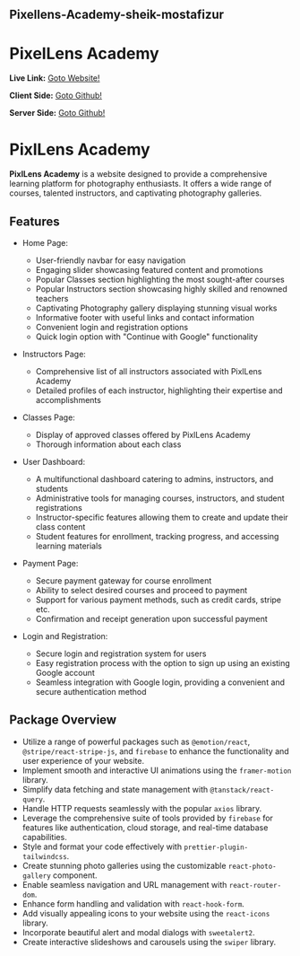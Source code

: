 ## Pixellens-Academy-sheik-mostafizur

# PixelLens Academy

**Live Link:** [Goto Website!](https://pixellens-academy.web.app/)

**Client Side:** [Goto Github!](https://github.com/sheik-mostafizur/pixellens-academy-client.git)

**Server Side:** [Goto Github!](https://github.com/sheik-mostafizur/pixellens-academy-server.git)

# PixlLens Academy

**PixlLens Academy** is a website designed to provide a comprehensive learning platform for photography enthusiasts. It offers a wide range of courses, talented instructors, and captivating photography galleries.

## Features

- Home Page:

  - User-friendly navbar for easy navigation
  - Engaging slider showcasing featured content and promotions
  - Popular Classes section highlighting the most sought-after courses
  - Popular Instructors section showcasing highly skilled and renowned teachers
  - Captivating Photography gallery displaying stunning visual works
  - Informative footer with useful links and contact information
  - Convenient login and registration options
  - Quick login option with "Continue with Google" functionality

- Instructors Page:

  - Comprehensive list of all instructors associated with PixlLens Academy
  - Detailed profiles of each instructor, highlighting their expertise and accomplishments

- Classes Page:

  - Display of approved classes offered by PixlLens Academy
  - Thorough information about each class

- User Dashboard:

  - A multifunctional dashboard catering to admins, instructors, and students
  - Administrative tools for managing courses, instructors, and student registrations
  - Instructor-specific features allowing them to create and update their class content
  - Student features for enrollment, tracking progress, and accessing learning materials

- Payment Page:

  - Secure payment gateway for course enrollment
  - Ability to select desired courses and proceed to payment
  - Support for various payment methods, such as credit cards, stripe etc.
  - Confirmation and receipt generation upon successful payment

- Login and Registration:
  - Secure login and registration system for users
  - Easy registration process with the option to sign up using an existing Google account
  - Seamless integration with Google login, providing a convenient and secure authentication method

## Package Overview

- Utilize a range of powerful packages such as `@emotion/react`, `@stripe/react-stripe-js`, and `firebase` to enhance the functionality and user experience of your website.
- Implement smooth and interactive UI animations using the `framer-motion` library.
- Simplify data fetching and state management with `@tanstack/react-query`.
- Handle HTTP requests seamlessly with the popular `axios` library.
- Leverage the comprehensive suite of tools provided by `firebase` for features like authentication, cloud storage, and real-time database capabilities.
- Style and format your code effectively with `prettier-plugin-tailwindcss`.
- Create stunning photo galleries using the customizable `react-photo-gallery` component.
- Enable seamless navigation and URL management with `react-router-dom`.
- Enhance form handling and validation with `react-hook-form`.
- Add visually appealing icons to your website using the `react-icons` library.
- Incorporate beautiful alert and modal dialogs with `sweetalert2`.
- Create interactive slideshows and carousels using the `swiper` library.
